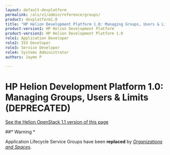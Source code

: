 ```yaml
---
layout: default-devplatform
permalink: /als/v1/admin/reference/groups/
product: devplatform1.0
title: "HP Helion Development Platform 1.0: Managing Groups, Users & Limits (DEPRECATED)"
product-version1: HP Helion Development Platform
product-version2: HP Helion Development Platform 1.0
role1: Application Developer 
role2: ISV Developer
role3: Service Developer
role4: Systems Administrator
authors: Jayme P

---
```

<!--PUBLISHED-->

# HP Helion Development Platform 1.0: Managing Groups, Users & Limits (DEPRECATED)[](#managing-groups-users-limits-deprecated "Permalink to this headline")
[See the Helion OpenStack 1.1 version of this page](/helion/devplatform/1.1/als/admin/reference/groups/)


##* Warning *

Application Lifecycle Service Groups have been **replaced** by [*Organizations and
Spaces*](/als/v1/user/deploy/orgs-spaces/#orgs-spaces).
